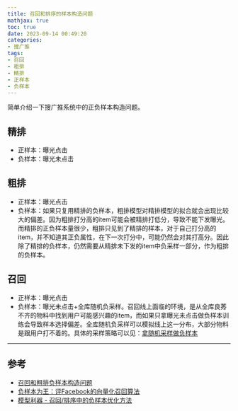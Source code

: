 ```yaml
---
title: 召回和排序的样本构造问题
mathjax: true
toc: true
date: 2023-09-14 00:49:20
categories:
- 搜广推
tags:
- 召回
- 粗排
- 精排
- 正样本
- 负样本
---
```

简单介绍一下搜广推系统中的正负样本构造问题。

<!--more-->

## 精排
- 正样本：曝光点击
- 负样本：曝光未点击

## 粗排
- 正样本：曝光点击
- 负样本：如果只复用精排的负样本，粗排模型对精排模型的拟合就会出现比较大的偏差。因为粗排打分高的item可能会被精排打低分，导致不能下发曝光。而精排的正负样本量很少，粗排只见到了精排的样本，对于自己打分高的item，并不知道其正负属性，在下一次打分中，可能仍然会对其打高分。因此除了精排的负样本，仍然需要从精排未下发的item中负采样一部分，作为粗排的负样本。

## 召回
- 正样本：曝光点击
- 负样本：曝光未点击+全库随机负采样。召回线上面临的环境，是从全库良莠不齐的物料中找到用户可能感兴趣的item，而如果只拿曝光未点击做负样本训练会导致样本选择偏差。全库随机负采样可以模拟线上这一分布，大部分物料是跟用户打不着的。具体的采样策略可以见：[拿随机采样做负样本](https://zhuanlan.zhihu.com/p/165064102)


___

## 参考
- [召回和粗排负样本构造问题](https://zhuanlan.zhihu.com/p/352961688)
- [负样本为王：评Facebook的向量化召回算法](https://zhuanlan.zhihu.com/p/165064102)
- [模型利器 - 召回/排序中的负样本优化方法](https://zhuanlan.zhihu.com/p/453776850)

